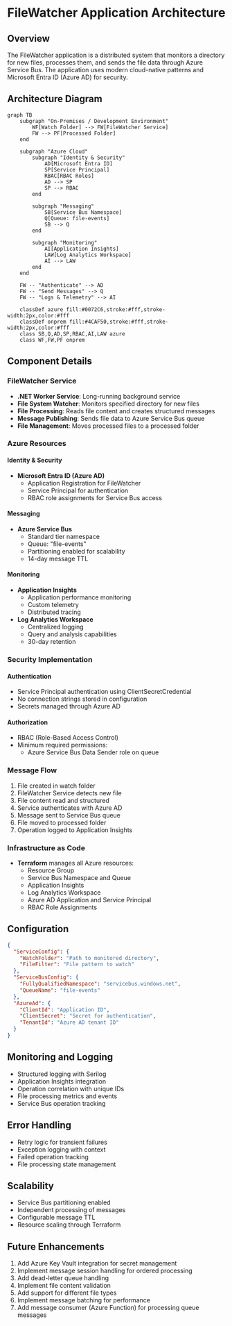 # FileWatcher Application Architecture

## Overview
The FileWatcher application is a distributed system that monitors a directory for new files, processes them, and sends the file data through Azure Service Bus. The application uses modern cloud-native patterns and Microsoft Entra ID (Azure AD) for security.

## Architecture Diagram
```mermaid
graph TB
    subgraph "On-Premises / Development Environment"
        WF[Watch Folder] --> FW[FileWatcher Service]
        FW --> PF[Processed Folder]
    end

    subgraph "Azure Cloud"
        subgraph "Identity & Security"
            AD[Microsoft Entra ID]
            SP[Service Principal]
            RBAC[RBAC Roles]
            AD --> SP
            SP --> RBAC
        end

        subgraph "Messaging"
            SB[Service Bus Namespace]
            Q[Queue: file-events]
            SB --> Q
        end

        subgraph "Monitoring"
            AI[Application Insights]
            LAW[Log Analytics Workspace]
            AI --> LAW
        end
    end

    FW -- "Authenticate" --> AD
    FW -- "Send Messages" --> Q
    FW -- "Logs & Telemetry" --> AI

    classDef azure fill:#0072C6,stroke:#fff,stroke-width:2px,color:#fff
    classDef onprem fill:#4CAF50,stroke:#fff,stroke-width:2px,color:#fff
    class SB,Q,AD,SP,RBAC,AI,LAW azure
    class WF,FW,PF onprem
```

## Component Details

### FileWatcher Service
- **.NET Worker Service**: Long-running background service
- **File System Watcher**: Monitors specified directory for new files
- **File Processing**: Reads file content and creates structured messages
- **Message Publishing**: Sends file data to Azure Service Bus queue
- **File Management**: Moves processed files to a processed folder

### Azure Resources

#### Identity & Security
- **Microsoft Entra ID (Azure AD)**
  - Application Registration for FileWatcher
  - Service Principal for authentication
  - RBAC role assignments for Service Bus access

#### Messaging
- **Azure Service Bus**
  - Standard tier namespace
  - Queue: "file-events"
  - Partitioning enabled for scalability
  - 14-day message TTL

#### Monitoring
- **Application Insights**
  - Application performance monitoring
  - Custom telemetry
  - Distributed tracing
- **Log Analytics Workspace**
  - Centralized logging
  - Query and analysis capabilities
  - 30-day retention

### Security Implementation

#### Authentication
- Service Principal authentication using ClientSecretCredential
- No connection strings stored in configuration
- Secrets managed through Azure AD

#### Authorization
- RBAC (Role-Based Access Control)
- Minimum required permissions:
  - Azure Service Bus Data Sender role on queue

### Message Flow
1. File created in watch folder
2. FileWatcher Service detects new file
3. File content read and structured
4. Service authenticates with Azure AD
5. Message sent to Service Bus queue
6. File moved to processed folder
7. Operation logged to Application Insights

### Infrastructure as Code
- **Terraform** manages all Azure resources:
  - Resource Group
  - Service Bus Namespace and Queue
  - Application Insights
  - Log Analytics Workspace
  - Azure AD Application and Service Principal
  - RBAC Role Assignments

## Configuration
```json
{
  "ServiceConfig": {
    "WatchFolder": "Path to monitored directory",
    "FileFilter": "File pattern to watch"
  },
  "ServiceBusConfig": {
    "FullyQualifiedNamespace": "servicebus.windows.net",
    "QueueName": "file-events"
  },
  "AzureAd": {
    "ClientId": "Application ID",
    "ClientSecret": "Secret for authentication",
    "TenantId": "Azure AD tenant ID"
  }
}
```

## Monitoring and Logging
- Structured logging with Serilog
- Application Insights integration
- Operation correlation with unique IDs
- File processing metrics and events
- Service Bus operation tracking

## Error Handling
- Retry logic for transient failures
- Exception logging with context
- Failed operation tracking
- File processing state management

## Scalability
- Service Bus partitioning enabled
- Independent processing of messages
- Configurable message TTL
- Resource scaling through Terraform

## Future Enhancements
1. Add Azure Key Vault integration for secret management
2. Implement message session handling for ordered processing
3. Add dead-letter queue handling
4. Implement file content validation
5. Add support for different file types
6. Implement message batching for performance
7. Add message consumer (Azure Function) for processing queue messages
